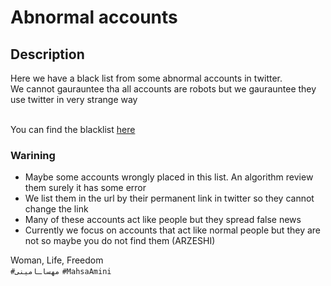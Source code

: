 # Abnormal accounts

## Description
Here we have a black list from some abnormal accounts in twitter.
\
We cannot gaurauntee tha all accounts are robots but we gaurauntee they use twitter in very strange way

\
You can find the blacklist [here](https://raw.githubusercontent.com/ricks135/Abnormally-twitter/main/blacklist.csv)

### Warining
- Maybe some accounts wrongly placed in this list. An algorithm review them surely it has some error
- We list them in the url by their permanent link in twitter so they cannot change the link
- Many of these accounts act like people but they spread false news
- Currently we focus on accounts that act like normal people but they are not so maybe you do not find them (ARZESHI)


Woman, Life, Freedom \
`#مهساـامینی` `#MahsaAmini`
